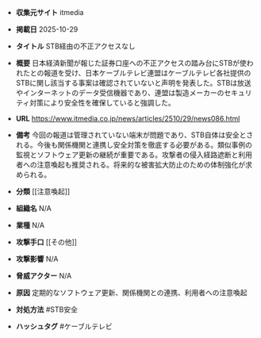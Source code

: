 - **収集元サイト**
itmedia

- **掲載日**
2025-10-29

- **タイトル**
STB経由の不正アクセスなし

- **概要**
日本経済新聞が報じた証券口座への不正アクセスの踏み台にSTBが使われたとの報道を受け、日本ケーブルテレビ連盟はケーブルテレビ各社提供のSTBに関し該当する事案は確認されていないと声明を発表した。STBは放送やインターネットのデータ受信機器であり、連盟は製造メーカーのセキュリティ対策により安全性を確保していると強調した。

- **URL**
https://www.itmedia.co.jp/news/articles/2510/29/news086.html

- **備考**
今回の報道は管理されていない端末が問題であり、STB自体は安全とされる。今後も関係機関と連携し安全対策を徹底する必要がある。類似事例の監視とソフトウェア更新の継続が重要である。攻撃者の侵入経路遮断と利用者への注意喚起も推奨される。将来的な被害拡大防止のための体制強化が求められる。

- **分類**
[[注意喚起]]

- **組織名**
N/A

- **業種**
N/A

- **攻撃手口**
[[その他]]

- **攻撃影響**
N/A

- **脅威アクター**
N/A

- **原因**
定期的なソフトウェア更新、関係機関との連携、利用者への注意喚起

- **対処方法**
#STB安全

- **ハッシュタグ**
#ケーブルテレビ
